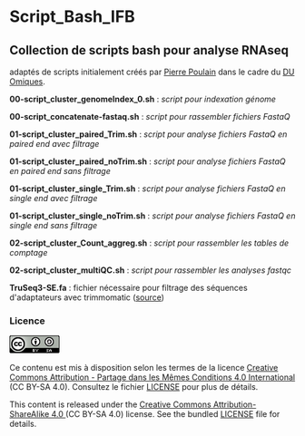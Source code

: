 # Script_Bash_IFB 
## Collection de scripts bash pour analyse RNAseq
adaptés de scripts initialement créés par [Pierre Poulain](https://github.com/pierrepo)  dans le cadre du [DU Omiques](https://odf.u-paris.fr/fr/offre-de-formation/diplome-d-universite-1/sciences-technologies-sante-STS/du-creation-analyse-et-valorisation-de-donnees-biologiques-omiques-DUSCAVD_117.html).


**00-script_cluster_genomeIndex_0.sh** : _script pour indexation génome_

**00-script_concatenate-fastaq.sh** :  _script pour rassembler fichiers FastaQ_

**01-script_cluster_paired_Trim.sh** : _script pour analyse fichiers FastaQ en paired end avec filtrage_

**01-script_cluster_paired_noTrim.sh** : _script pour analyse fichiers FastaQ en paired end sans filtrage_

**01-script_cluster_single_Trim.sh** : _script pour analyse fichiers FastaQ en single end avec filtrage_

**01-script_cluster_single_noTrim.sh** : _script pour analyse fichiers FastaQ en single end sans filtrage_

**02-script_cluster_Count_aggreg.sh** : _script pour rassembler les tables de comptage_

**02-script_cluster_multiQC.sh** : _script pour rassembler les analyses fastqc_

**TruSeq3-SE.fa** : fichier nécessaire pour filtrage des séquences d'adaptateurs avec trimmomatic ([source](https://github.com/timflutre/trimmomatic/tree/master/adapters))

### Licence

![](CC-BY-SA.png)

Ce contenu est mis à disposition selon les termes de la licence [Creative Commons Attribution - Partage dans les Mêmes Conditions 4.0 International](https://creativecommons.org/licenses/by-sa/4.0/deed.fr) (CC BY-SA 4.0). Consultez le fichier [LICENSE](LICENSE) pour plus de détails.

This content is released under the [Creative Commons Attribution-ShareAlike 4.0 ](https://creativecommons.org/licenses/by-sa/4.0/deed.en) (CC BY-SA 4.0) license. See the bundled [LICENSE](LICENSE) file for details.
